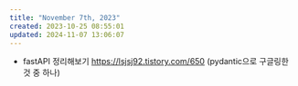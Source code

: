 ```yaml
---
title: "November 7th, 2023"
created: 2023-10-25 08:55:01
updated: 2024-11-07 13:06:07
---
```

  * fastAPI 정리해보기 https://lsjsj92.tistory.com/650 (pydantic으로 구글링한 것 중 하나)